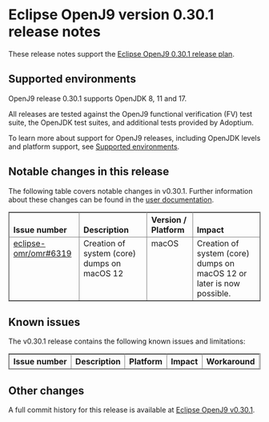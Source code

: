 <!--
* Copyright IBM Corp. and others 2022
*
* This program and the accompanying materials are made
* available under the terms of the Eclipse Public License 2.0
* which accompanies this distribution and is available at
* https://www.eclipse.org/legal/epl-2.0/ or the Apache
* License, Version 2.0 which accompanies this distribution and
* is available at https://www.apache.org/licenses/LICENSE-2.0.
*
* This Source Code may also be made available under the
* following Secondary Licenses when the conditions for such
* availability set forth in the Eclipse Public License, v. 2.0
* are satisfied: GNU General Public License, version 2 with
* the GNU Classpath Exception [1] and GNU General Public
* License, version 2 with the OpenJDK Assembly Exception [2].
*
* [1] https://www.gnu.org/software/classpath/license.html
* [2] https://openjdk.org/legal/assembly-exception.html
*
* SPDX-License-Identifier: EPL-2.0 OR Apache-2.0 OR GPL-2.0-only WITH Classpath-exception-2.0 OR GPL-2.0-only WITH OpenJDK-assembly-exception-1.0
-->

# Eclipse OpenJ9 version 0.30.1 release notes

These release notes support the [Eclipse OpenJ9 0.30.1 release plan](https://projects.eclipse.org/projects/technology.openj9/releases/0.30.1/plan).

## Supported environments

OpenJ9 release 0.30.1 supports OpenJDK 8, 11 and 17.

All releases are tested against the OpenJ9 functional verification (FV) test suite, the OpenJDK test suites, and additional tests provided by Adoptium.

To learn more about support for OpenJ9 releases, including OpenJDK levels and platform support, see [Supported environments](https://eclipse.org/openj9/docs/openj9_support/index.html).

## Notable changes in this release

The following table covers notable changes in v0.30.1. Further information about these changes can be found in the [user documentation](https://eclipse.org/openj9/docs/version0.30.1/).

<table cellpadding="4" cellspacing="0" summary="" width="100%" rules="all" frame="border" border="1"><thead align="left">
<tr>
<th valign="bottom">Issue number</th>
<th valign="bottom">Description</th>
<th valign="bottom">Version / Platform</th>
<th valign="bottom">Impact</th>
</tr>
</thead>
<tbody>

<tr>
<td valign="top"><a href="https://github.com/eclipse-omr/omr/pull/6319">eclipse-omr/omr#6319</a></td>
<td valign="top">Creation of system (core) dumps on macOS 12</td>
<td valign="top">macOS</td>
<td valign="top">Creation of system (core) dumps on macOS 12 or later is now possible.</td>
</tr>

</tbody>
</table>

## Known issues

The v0.30.1 release contains the following known issues and limitations:

<table cellpadding="4" cellspacing="0" summary="" width="100%" rules="all" frame="border" border="1">
<thead align="left">
<tr>
<th valign="bottom">Issue number</th>
<th valign="bottom">Description</th>
<th valign="bottom">Platform</th>
<th valign="bottom">Impact</th>
<th valign="bottom">Workaround</th>
</tr>

</thead>
<tbody>

</tbody>
</table>

## Other changes

A full commit history for this release is available at [Eclipse OpenJ9 v0.30.1](https://github.com/eclipse-openj9/openj9/releases/tag/openj9-0.30.1).
